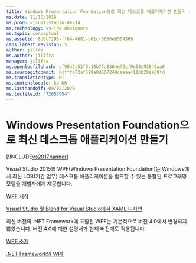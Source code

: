 ```yaml
---
title: Windows Presentation Foundation으로 최신 데스크톱 애플리케이션 만들기 | Microsoft 문서
ms.date: 11/15/2016
ms.prod: visual-studio-dev14
ms.technology: vs-ide-designers
ms.topic: conceptual
ms.assetid: 8d6c7295-ff64-4681-b01c-5056e8504569
caps.latest.revision: 5
author: jillre
ms.author: jillfra
manager: jillfra
ms.openlocfilehash: cf9842c53f5c10b7fa8364ef2cf9e53c93849aa8
ms.sourcegitcommit: 6cfffa72af599a9d667249caaaa411bb28ea69fd
ms.translationtype: MT
ms.contentlocale: ko-KR
ms.lasthandoff: 09/02/2020
ms.locfileid: "72657954"
---
```

# <a name="create-modern-desktop-applications-with-windows-presentation-foundation"></a>Windows Presentation Foundation으로 최신 데스크톱 애플리케이션 만들기
[!INCLUDE[vs2017banner](../includes/vs2017banner.md)]

Visual Studio 2015의 WPF(Windows Presentation Foundation)는 Windows에서 최신 LOB(기간 업무) 데스크톱 애플리케이션을 빌드할 수 있는 통합된 프로그래밍 모델을 개발자에게 제공합니다.

 [WPF 시작](../designers/getting-started-with-wpf.md)

 [Visual Studio 및 Blend for Visual Studio에서 XAML 디자인](../designers/designing-xaml-in-visual-studio.md)

 최신 버전의 .NET Framework에 포함된 WPF는 기본적으로 버전 4.0에서 변경되지 않았습니다. 버전 4.0에 대한 설명서가 현재 버전에도 적용됩니다.

 [WPF 소개](https://msdn.microsoft.com/library/aa970268\(v=vs.100\).aspx)

 [.NET Framework의 WPF](https://msdn.microsoft.com/library/ms754130\(v=vs.100\).aspx)
